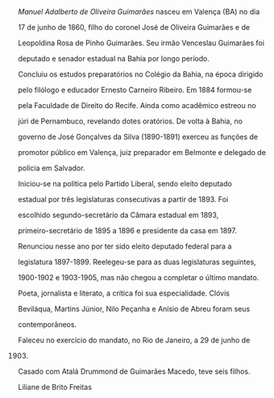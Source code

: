 

*Manuel Adalberto de Oliveira Guimarães* nasceu em Valença (BA) no dia

17 de junho de 1860, filho do coronel José de Oliveira Guimarães e de

Leopoldina Rosa de Pinho Guimarães. Seu irmão Venceslau Guimarães foi

deputado e senador estadual na Bahia por longo período.



Concluiu os estudos preparatórios no Colégio da Bahia, na época dirigido

pelo filólogo e educador Ernesto Carneiro Ribeiro. Em 1884 formou-se

pela Faculdade de Direito do Recife. Ainda como acadêmico estreou no

júri de Pernambuco, revelando dotes oratórios. De volta à Bahia, no

governo de José Gonçalves da Silva (1890-1891) exerceu as funções de

promotor público em Valença, juiz preparador em Belmonte e delegado de

polícia em Salvador.



Iniciou-se na política pelo Partido Liberal, sendo eleito deputado

estadual por três legislaturas consecutivas a partir de 1893. Foi

escolhido segundo-secretário da Câmara estadual em 1893,

primeiro-secretário de 1895 a 1896 e presidente da casa em 1897.

Renunciou nesse ano por ter sido eleito deputado federal para a

legislatura 1897-1899. Reelegeu-se para as duas legislaturas seguintes,

1900-1902 e 1903-1905, mas não chegou a completar o último mandato.



Poeta, jornalista e literato, a crítica foi sua especialidade. Clóvis

Beviláqua, Martins Júnior, Nilo Peçanha e Anísio de Abreu foram seus

contemporâneos.



Faleceu no exercício do mandato, no Rio de Janeiro, a 29 de junho de

1903.



Casado com Atalá Drummond de Guimarães Macedo, teve seis filhos.



Liliane de Brito Freitas



